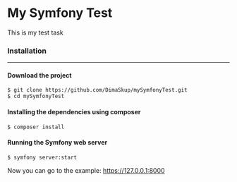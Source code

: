 # My Symfony Test
This is my test task

### Installation
***
#### Download the project
    $ git clone https://github.com/DimaSkup/mySymfonyTest.git
    $ cd mySymfonyTest
    
#### Installing the dependencies using composer 
    $ composer install
    
#### Running the Symfony web server
    $ symfony server:start
Now you can go to the example: https://127.0.0.1:8000
